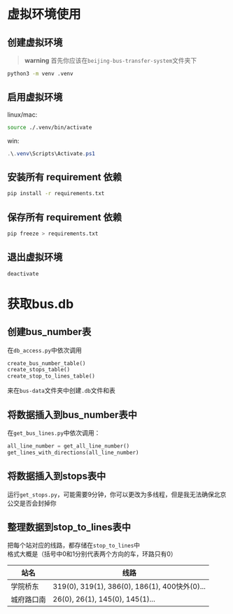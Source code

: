 # 虚拟环境使用

## 创建虚拟环境

> **warning**
> 首先你应该在`beijing-bus-transfer-system`文件夹下

```bash
python3 -m venv .venv
```

## 启用虚拟环境

linux/mac:

```bash
source ./.venv/bin/activate
```

win:

```powershell
.\.venv\Scripts\Activate.ps1
```

## 安装所有 requirement 依赖

```bash
pip install -r requirements.txt
```

## 保存所有 requirement 依赖

```bash
pip freeze > requirements.txt
```

## 退出虚拟环境

```bash
deactivate
```

# 获取bus.db

## 创建bus_number表

在`db_access.py`中依次调用

```python
create_bus_number_table()
create_stops_table()
create_stop_to_lines_table()
```

来在`bus-data`文件夹中创建`.db`文件和表

## 将数据插入到bus_number表中

在`get_bus_lines.py`中依次调用：
```python
all_line_number = get_all_line_number()
get_lines_with_directions(all_line_number)
```

## 将数据插入到stops表中

运行`get_stops.py`，可能需要9分钟，你可以更改为多线程，但是我无法确保北京公交是否会封掉你

## 整理数据到stop_to_lines表中

把每个站对应的线路，都存储在`stop_to_lines`中 \
格式大概是（括号中0和1分别代表两个方向的车，环路只有0）

| 站名      | 线路 |
| ----------- | ----------- |
| 学院桥东      | 319(0), 319(1), 386(0), 186(1), 400快外(0)...        |
| 城府路口南   | 26(0), 26(1), 145(0), 145(1)...        |